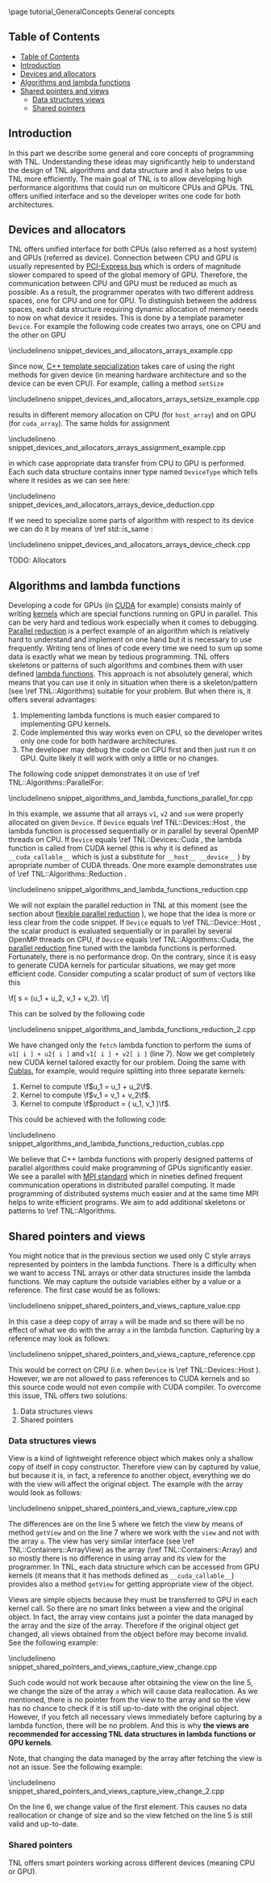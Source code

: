 \page tutorial_GeneralConcepts General concepts

## Table of Contents
- [Table of Contents](#table-of-contents)
- [Introduction](#introduction)
- [Devices and allocators<a name="devices-and-allocators"></a>](#devices-and-allocators)
- [Algorithms and lambda functions<a name="algorithms-and-lambda-functions"></a>](#algorithms-and-lambda-functions)
- [Shared pointers and views<a name="shared-pointers-and-views"></a>](#shared-pointers-and-views)
  - [Data structures views<a name="data-structures-views"></a>](#data-structures-views)
  - [Shared pointers<a name="shared-pointers"></a>](#shared-pointers)

## Introduction

In this part we describe some general and core concepts of programming with TNL. Understanding these ideas may significantly help to understand the design of TNL algorithms and data structure and it also helps to use TNL more efficiently. The main goal of TNL is to allow developing high performance algorithms that could run on multicore CPUs and GPUs. TNL offers unified interface and so the developer writes one code for both architectures.

## Devices and allocators<a name="devices-and-allocators"></a>

TNL offers unified interface for both CPUs (also referred as a host system) and GPUs (referred as device). Connection between CPU and GPU is usually represented by [PCI-Express bus](https://en.wikipedia.org/wiki/PCI_Express) which is orders of magnitude slower compared to speed of the global memory of GPU. Therefore, the communication between CPU and GPU must be reduced as much as possible. As a result, the programmer operates with two different address spaces, one for CPU and one for GPU. To distinguish between the address spaces, each data structure requiring dynamic allocation of memory needs to now on what device it resides. This is done by a template parameter `Device`. For example the following code creates two arrays, one on CPU and the other on GPU

\includelineno snippet_devices_and_allocators_arrays_example.cpp

Since now, [C++ template sepcialization](https://en.wikipedia.org/wiki/Partial_template_specialization) takes care of using the right methods for given device (in meaning hardware architecture and so the  device can be even CPU). For example, calling a method `setSize`

\includelineno snippet_devices_and_allocators_arrays_setsize_example.cpp

results in different memory allocation on CPU (for `host_array`) and on GPU (for `cuda_array`). The same holds for assignment

\includelineno snippet_devices_and_allocators_arrays_assignment_example.cpp

in which case appropriate data transfer from CPU to GPU is performed. Each such data structure contains inner type named `DeviceType` which tells where it resides as we can see here:

\includelineno snippet_devices_and_allocators_arrays_device_deduction.cpp

If we need to specialize some parts of algorithm with respect to its device we can do it by means of  \ref std::is_same :

\includelineno snippet_devices_and_allocators_arrays_device_check.cpp

TODO: Allocators

## Algorithms and lambda functions<a name="algorithms-and-lambda-functions"></a>

Developing a code for GPUs (in [CUDA](https://developer.nvidia.com/CUDA-zone) for example) consists mainly of writing [kernels](https://docs.nvidia.com/cuda/cuda-c-programming-guide/index.html#kernels) which are special functions running on GPU in parallel. This can be very hard and tedious work especially when it comes to debugging. [Parallel reduction](https://developer.download.nvidia.com/assets/cuda/files/reduction.pdf) is a perfect example of an algorithm which is relatively hard to understand and implement on one hand but it is necessary to use frequently. Writing tens of lines of code every time we need to sum up some data is exactly what we mean by tedious programming. TNL offers skeletons or patterns of such algorithms and combines them with user defined [lambda functions](https://en.cppreference.com/w/cpp/language/lambda). This approach is not absolutely general, which means that you can use it only in situation when there is a skeleton/pattern (see \ref TNL::Algorithms) suitable for your problem. But when there is, it offers several advantages:

1. Implementing lambda functions is much easier compared to implementing GPU kernels.
2. Code implemented this way works even on CPU, so the developer writes only one code for both hardware architectures.
3. The developer may debug the code on CPU first and then just run it on GPU. Quite likely it will work with only a little or no changes.

The following code snippet demonstrates it on use of \ref TNL::Algorithms::ParallelFor:

\includelineno snippet_algorithms_and_lambda_functions_parallel_for.cpp

In this example, we assume that all arrays `v1`, `v2` and `sum` were properly allocated on given `Device`. If `Device` equals \ref TNL::Devices::Host , the lambda function is processed sequentially or in parallel by several OpenMP threads on CPU. If `Device` equals \ref TNL::Devices::Cuda , the lambda function is called from CUDA kernel (this is why it is defined as `__cuda_callable__` which is just a substitute for `__host__ __device__` ) by apropriate number of CUDA threads. One more example demonstrates use of \ref TNL::Algorithms::Reduction .

\includelineno snippet_algorithms_and_lambda_functions_reduction.cpp

We will not explain the parallel reduction in TNL at this moment (see the section about [flexible parallel reduction](tutorial_ReductionAndScan.html#flexible_parallel_reduction) ), we hope that the idea is more or less clear from the code snippet. If `Device` equals to \ref TNL::Device::Host , the scalar product is evaluated sequentially or in parallel by several OpenMP threads on CPU, if `Device` equals \ref TNL::Algorithms::Cuda, the [parallel reduction](https://developer.download.nvidia.com/assets/cuda/files/reduction.pdf) fine tuned with the lambda functions is performed. Fortunately, there is no performance drop. On the contrary, since it is easy to generate CUDA kernels for particular situations, we may get more efficient code. Consider computing a scalar product of sum of vectors like this

\f[
s = (u_1 + u_2, v_1 + v_2).
\f]

This can be solved by the following code

\includelineno snippet_algorithms_and_lambda_functions_reduction_2.cpp

We have changed only the `fetch` lambda function to perform the sums of `u1[ i ] + u2[ i ]` and `v1[ i ] + v2[ i ]` (line 7). Now we get completely new CUDA kernel tailored exactly for our problem. Doing the same with [Cublas](https://developer.nvidia.com/cublas), for example, would require splitting into three separate kernels:

1. Kernel to compute \f$u_1 = u_1 + u_2\f$.
2. Kernel to compute \f$v_1 = v_1 + v_2\f$.
3. Kernel to compute \f$product = ( u_1, v_1 )\f$.

This could be achieved with the following code:

\includelineno snippet_algorithms_and_lambda_functions_reduction_cublas.cpp

We believe that C++ lambda functions with properly designed patterns of parallel algorithms could make programming of GPUs significantly easier. We see a parallel with [MPI standard](https://en.wikipedia.org/wiki/Message_Passing_Interface) which in nineties defined frequent communication operations in distributed parallel computing. It made programming of distributed systems much easier and at the same time MPI helps to write efficient programs. We aim to add additional skeletons or patterns to \ref TNL::Algorithms.

## Shared pointers and views<a name="shared-pointers-and-views"></a>

You might notice that in the previous section we used only C style arrays represented by pointers in the lambda functions. There is a difficulty when we want to access TNL arrays or other data structures inside the lambda functions. We may capture the outside variables either by a value or a reference. The first case would be as follows:

\includelineno snippet_shared_pointers_and_views_capture_value.cpp

In this case a deep copy of array `a` will be made and so there will be no effect of what we do with the array `a` in the lambda function. Capturing by a reference may look as follows:

\includelineno snippet_shared_pointers_and_views_capture_reference.cpp

This would be correct on CPU (i.e. when `Device` is \ref TNL::Devices::Host ). However, we are not allowed to pass references to CUDA kernels and so this source code would not even compile with CUDA compiler. To overcome this issue, TNL offers two solutions:

1. Data structures views
2. Shared pointers

### Data structures views<a name="data-structures-views"></a>

View is a kind of lightweight reference object which makes only a shallow copy of itself in copy constructor. Therefore view can by captured by value, but because it is, in fact, a reference to another object, everything we do with the view will affect the original object. The example with the array would look as follows:

\includelineno snippet_shared_pointers_and_views_capture_view.cpp

The differences are on the line 5 where we fetch the view by means of method `getView` and on the line 7 where we work with the `view` and not with the array `a`. The view has very similar interface (see \ref TNL::Containers::ArrayView) as the array (\ref TNL::Containers::Array) and so mostly there is no difference in using array and its view for the programmer. In TNL, each data structure which can be accessed from GPU kernels (it means that it has methods defined as `__cuda_callable__`) provides also a method `getView` for getting appropriate view of the object.

Views are simple objects because they must be transferred to GPU in each kernel call. So there are no smart links between a view and the original object. In fact, the array view contains just a pointer the data managed by the array and the size of the array. Therefore if the original object get changed, all views obtained from the object before may become invalid. See the following example:

\includelineno snippet_shared_pointers_and_views_capture_view_change.cpp

Such code would not work because after obtaining the view on the line 5, we change the size of the array `a` which will cause data reallocation. As we mentioned, there is no pointer from the view to the array and so the view has no chance to check if it is still up-to-date with the original object. However, if you fetch all necessary views immediately before capturing by a lambda function, there will be no problem. And this is why **the views are recommended for accessing TNL data structures in lambda functions or GPU kernels**.

Note, that changing the data managed by the array after fetching the view is not an issue. See the following example:

\includelineno snippet_shared_pointers_and_views_capture_view_change_2.cpp

On the line 6, we change value of the first element. This causes no data reallocation or change of size and so the view fetched on the line 5 is still valid and up-to-date.

### Shared pointers<a name="shared-pointers"></a>

TNL offers smart pointers working across different devices (meaning CPU or GPU).
